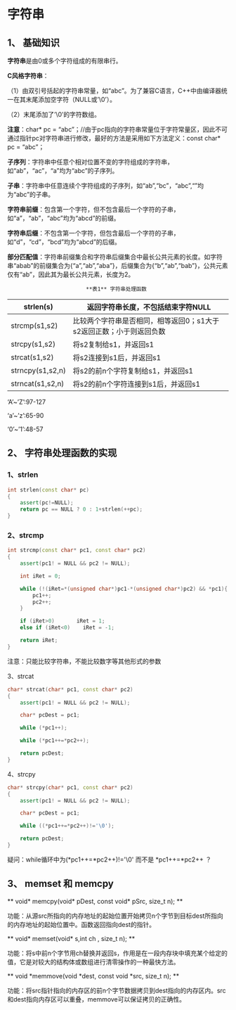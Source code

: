 # 字符串

## 1、 基础知识

**字符串**是由0或多个字符组成的有限串行。

**C风格字符串**：

（1）由双引号括起的字符串常量，如“abc”。为了兼容C语言，C++中由编译器统一在其末尾添加空字符（NULL或’\0’）。

（2）末尾添加了’\0’的字符数组。

**注意**：char* pc = “abc”；//由于pc指向的字符串常量位于字符常量区，因此不可通过指针pc对字符串进行修改，最好的方法是采用如下方法定义：const char* pc = “abc”；

**子序列**：字符串中任意个相对位置不变的字符组成的字符串，如“ab”，“ac”，“a”均为“abc”的子序列。

**子串**：字符串中任意连续个字符组成的子序列，如“ab”,“bc”，“abc”,“”均为“abc”的子串。

**字符串前缀**：包含第一个字符，但不包含最后一个字符的子串，如“a”，“ab”，“abc”均为“abcd”的前缀。

**字符串后缀**：不包含第一个字符，但包含最后一个字符的子串，如“d”，“cd”，“bcd”均为“abcd”的后缀。

**部分匹配值**：字符串前缀集合和字符串后缀集合中最长公共元素的长度。如字符串“abab”的前缀集合为{“a”,“ab”,“aba”}，后缀集合为{“b”,“ab”,“bab”}，公共元素仅有“ab”，因此其为最长公共元素，长度为2。

 

                             **表1** 字符串处理函数

| strlen(s)        | 返回字符串长度，不包括结束字符NULL                           |
| ---------------- | ------------------------------------------------------------ |
| strcmp(s1,s2)    | 比较两个字符串是否相同，相等返回0；s1大于s2返回正数；小于则返回负数 |
| strcpy(s1,s2)    | 将s2复制给s1，并返回s1                                       |
| strcat(s1,s2)    | 将s2连接到s1后，并返回s1                                     |
| strncpy(s1,s2,n) | 将s2的前n个字符复制给s1，并返回s1                            |
| strncat(s1,s2,n) | 将s2的前n个字符连接到s1后，并返回s1                          |

‘A’~’Z’:97-127

‘a’~’z’:65-90

‘0’~’1’:48-57

## 2、 字符串处理函数的实现

### 1、strlen

~~~c++
int strlen(const char* pc)
{
	assert(pc!=NULL);
	return pc == NULL ? 0 : 1+strlen(++pc);
}
~~~



### 2、strcmp

```c++
int strcmp(const char* pc1, const char* pc2)
{
	assert(pc1! = NULL && pc2 != NULL);

	int iRet = 0;

	while (!(iRet=*(unsigned char*)pc1-*(unsigned char*)pc2) && *pc1){
		pc1++;
		pc2++;
	}

	if (iRet>0)       iRet = 1;
	else if (iRet<0)	iRet = -1;

	return iRet;
}
```

注意：只能比较字符串，不能比较数字等其他形式的参数

3、strcat

```c++
char* strcat(char* pc1, const char* pc2)
{
	assert(pc1! = NULL && pc2 != NULL);

	char* pcDest = pc1;

	while (*pc1++);

	while (*pc1++=*pc2++);

	return pcDest;
}
```

4、strcpy

```c++
char* strcpy(char* pc1, const char* pc2)
{
	assert(pc1! = NULL && pc2 != NULL);

	char* pcDest = pc1;

	while ((*pc1++=*pc2++)!='\0');

	return pcDest;
}
```

疑问：while循环中为(*pc1++=*pc2++)!='\0' 而不是 *pc1++=*pc2++ ？

## 3、 memset 和 memcpy

** void* memcpy(void* pDest, const void* pSrc, size_t n); **

功能：从源src所指向的内存地址的起始位置开始拷贝n个字节到目标dest所指向的内存地址的起始位置中。函数返回指向dest的指针。

** void* memset(void* s,int ch , size_t n); **

功能：将s中前n个字节用ch替换并返回s，作用是在一段内存块中填充某个给定的值，它是对较大的结构体或数组进行清零操作的一种最快方法。

** void *memmove(void *dest, const void *src, size_t n); **

功能：将src指针指向的内存区的前n个字节数据拷贝到dest指向的内存区内。src和dest指向内存区可以重叠，memmove可以保证拷贝的正确性。
